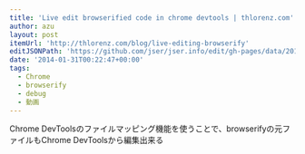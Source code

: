 ```yaml
---
title: 'Live edit browserified code in chrome devtools | thlorenz.com'
author: azu
layout: post
itemUrl: 'http://thlorenz.com/blog/live-editing-browserify'
editJSONPath: 'https://github.com/jser/jser.info/edit/gh-pages/data/2014/01/index.json'
date: '2014-01-31T00:22:47+00:00'
tags:
  - Chrome
  - browserify
  - debug
  - 動画
---
```

Chrome DevToolsのファイルマッピング機能を使うことで、browserifyの元ファイルもChrome DevToolsから編集出来る
